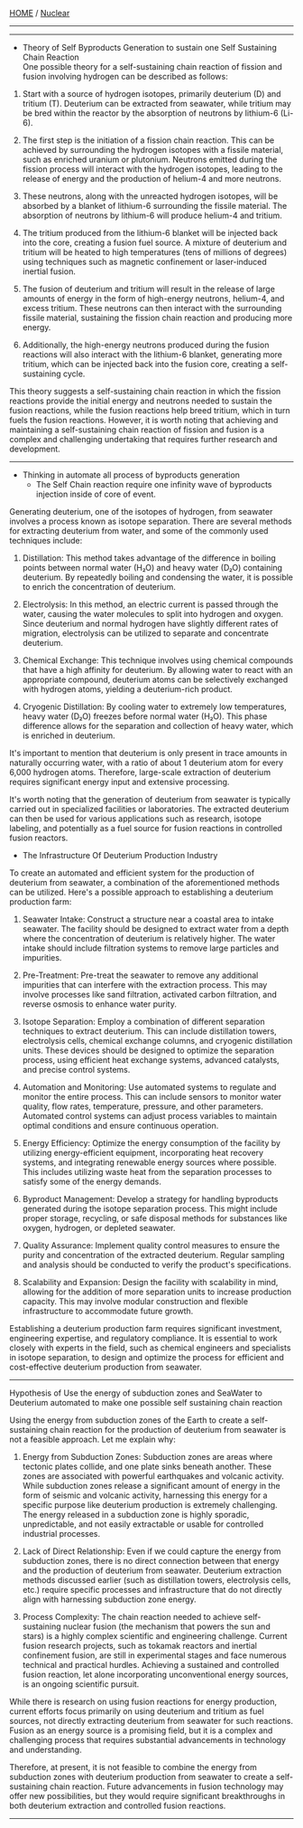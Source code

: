[HOME](/README.md) / [Nuclear](/assets/docs/nuclear/readme.md)   

---    


---   

- Theory of Self Byproducts Generation to sustain one Self Sustaining Chain Reaction  
One possible theory for a self-sustaining chain reaction of fission and fusion involving hydrogen can be described as follows:

1. Start with a source of hydrogen isotopes, primarily deuterium (D) and tritium (T). Deuterium can be extracted from seawater, while tritium may be bred within the reactor by the absorption of neutrons by lithium-6 (Li-6).

2. The first step is the initiation of a fission chain reaction. This can be achieved by surrounding the hydrogen isotopes with a fissile material, such as enriched uranium or plutonium. Neutrons emitted during the fission process will interact with the hydrogen isotopes, leading to the release of energy and the production of helium-4 and more neutrons.

3. These neutrons, along with the unreacted hydrogen isotopes, will be absorbed by a blanket of lithium-6 surrounding the fissile material. The absorption of neutrons by lithium-6 will produce helium-4 and tritium.

4. The tritium produced from the lithium-6 blanket will be injected back into the core, creating a fusion fuel source. A mixture of deuterium and tritium will be heated to high temperatures (tens of millions of degrees) using techniques such as magnetic confinement or laser-induced inertial fusion.

5. The fusion of deuterium and tritium will result in the release of large amounts of energy in the form of high-energy neutrons, helium-4, and excess tritium. These neutrons can then interact with the surrounding fissile material, sustaining the fission chain reaction and producing more energy.

6. Additionally, the high-energy neutrons produced during the fusion reactions will also interact with the lithium-6 blanket, generating more tritium, which can be injected back into the fusion core, creating a self-sustaining cycle.

This theory suggests a self-sustaining chain reaction in which the fission reactions provide the initial energy and neutrons needed to sustain the fusion reactions, while the fusion reactions help breed tritium, which in turn fuels the fusion reactions. However, it is worth noting that achieving and maintaining a self-sustaining chain reaction of fission and fusion is a complex and challenging undertaking that requires further research and development.

---

- Thinking in automate all process of byproducts generation
  - The Self Chain reaction require one infinity wave of byproducts injection inside of core of event.

Generating deuterium, one of the isotopes of hydrogen, from seawater involves a process known as isotope separation. There are several methods for extracting deuterium from water, and some of the commonly used techniques include:

1. Distillation: This method takes advantage of the difference in boiling points between normal water (H₂O) and heavy water (D₂O) containing deuterium. By repeatedly boiling and condensing the water, it is possible to enrich the concentration of deuterium.

2. Electrolysis: In this method, an electric current is passed through the water, causing the water molecules to split into hydrogen and oxygen. Since deuterium and normal hydrogen have slightly different rates of migration, electrolysis can be utilized to separate and concentrate deuterium.

3. Chemical Exchange: This technique involves using chemical compounds that have a high affinity for deuterium. By allowing water to react with an appropriate compound, deuterium atoms can be selectively exchanged with hydrogen atoms, yielding a deuterium-rich product.

4. Cryogenic Distillation: By cooling water to extremely low temperatures, heavy water (D₂O) freezes before normal water (H₂O). This phase difference allows for the separation and collection of heavy water, which is enriched in deuterium.

It's important to mention that deuterium is only present in trace amounts in naturally occurring water, with a ratio of about 1 deuterium atom for every 6,000 hydrogen atoms. Therefore, large-scale extraction of deuterium requires significant energy input and extensive processing.

It's worth noting that the generation of deuterium from seawater is typically carried out in specialized facilities or laboratories. The extracted deuterium can then be used for various applications such as research, isotope labeling, and potentially as a fuel source for fusion reactions in controlled fusion reactors.

 - The Infrastructure Of Deuterium Production Industry

To create an automated and efficient system for the production of deuterium from seawater, a combination of the aforementioned methods can be utilized. Here's a possible approach to establishing a deuterium production farm:

1. Seawater Intake: Construct a structure near a coastal area to intake seawater. The facility should be designed to extract water from a depth where the concentration of deuterium is relatively higher. The water intake should include filtration systems to remove large particles and impurities.

2. Pre-Treatment: Pre-treat the seawater to remove any additional impurities that can interfere with the extraction process. This may involve processes like sand filtration, activated carbon filtration, and reverse osmosis to enhance water purity.

3. Isotope Separation: Employ a combination of different separation techniques to extract deuterium. This can include distillation towers, electrolysis cells, chemical exchange columns, and cryogenic distillation units. These devices should be designed to optimize the separation process, using efficient heat exchange systems, advanced catalysts, and precise control systems.

4. Automation and Monitoring: Use automated systems to regulate and monitor the entire process. This can include sensors to monitor water quality, flow rates, temperature, pressure, and other parameters. Automated control systems can adjust process variables to maintain optimal conditions and ensure continuous operation.

5. Energy Efficiency: Optimize the energy consumption of the facility by utilizing energy-efficient equipment, incorporating heat recovery systems, and integrating renewable energy sources where possible. This includes utilizing waste heat from the separation processes to satisfy some of the energy demands.

6. Byproduct Management: Develop a strategy for handling byproducts generated during the isotope separation process. This might include proper storage, recycling, or safe disposal methods for substances like oxygen, hydrogen, or depleted seawater.

7. Quality Assurance: Implement quality control measures to ensure the purity and concentration of the extracted deuterium. Regular sampling and analysis should be conducted to verify the product's specifications.

8. Scalability and Expansion: Design the facility with scalability in mind, allowing for the addition of more separation units to increase production capacity. This may involve modular construction and flexible infrastructure to accommodate future growth.

Establishing a deuterium production farm requires significant investment, engineering expertise, and regulatory compliance. It is essential to work closely with experts in the field, such as chemical engineers and specialists in isotope separation, to design and optimize the process for efficient and cost-effective deuterium production from seawater.

---   
   
Hypothesis of Use the energy of subduction zones and SeaWater to Deuterium automated to make one possible self sustaining chain reaction   
      
Using the energy from subduction zones of the Earth to create a self-sustaining chain reaction for the production of deuterium from seawater is not a feasible approach. Let me explain why:

1. Energy from Subduction Zones: Subduction zones are areas where tectonic plates collide, and one plate sinks beneath another. These zones are associated with powerful earthquakes and volcanic activity. While subduction zones release a significant amount of energy in the form of seismic and volcanic activity, harnessing this energy for a specific purpose like deuterium production is extremely challenging. The energy released in a subduction zone is highly sporadic, unpredictable, and not easily extractable or usable for controlled industrial processes.

2. Lack of Direct Relationship: Even if we could capture the energy from subduction zones, there is no direct connection between that energy and the production of deuterium from seawater. Deuterium extraction methods discussed earlier (such as distillation towers, electrolysis cells, etc.) require specific processes and infrastructure that do not directly align with harnessing subduction zone energy.

3. Process Complexity: The chain reaction needed to achieve self-sustaining nuclear fusion (the mechanism that powers the sun and stars) is a highly complex scientific and engineering challenge. Current fusion research projects, such as tokamak reactors and inertial confinement fusion, are still in experimental stages and face numerous technical and practical hurdles. Achieving a sustained and controlled fusion reaction, let alone incorporating unconventional energy sources, is an ongoing scientific pursuit.

While there is research on using fusion reactions for energy production, current efforts focus primarily on using deuterium and tritium as fuel sources, not directly extracting deuterium from seawater for such reactions. Fusion as an energy source is a promising field, but it is a complex and challenging process that requires substantial advancements in technology and understanding.

Therefore, at present, it is not feasible to combine the energy from subduction zones with deuterium production from seawater to create a self-sustaining chain reaction. Future advancements in fusion technology may offer new possibilities, but they would require significant breakthroughs in both deuterium extraction and controlled fusion reactions.   

---   


